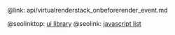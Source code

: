 @link: api/virtualrenderstack_onbeforerender_event.md

@seolinktop: [ui library](https://webix.com)
@seolink: [javascript list](https://webix.com/widget/list/)